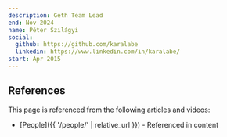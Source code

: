 ```yaml
---
description: Geth Team Lead
end: Nov 2024
name: Péter Szilágyi
social:
  github: https://github.com/karalabe
  linkedin: https://www.linkedin.com/in/karalabe/
start: Apr 2015
---
```


## References

This page is referenced from the following articles and videos:

- [People]({{ '/people/' | relative_url }}) - Referenced in content